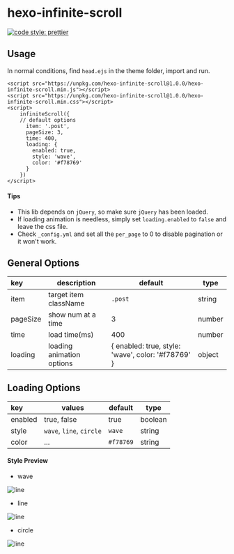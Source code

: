 # hexo-infinite-scroll

[![code style: prettier](https://img.shields.io/badge/code_style-prettier-ff69b4.svg)](https://github.com/prettier/prettier)

> 

## Usage
In normal conditions, find `head.ejs` in the theme folder, import and run.
```
<script src="https://unpkg.com/hexo-infinite-scroll@1.0.0/hexo-infinite-scroll.min.js"></script>
<script src="https://unpkg.com/hexo-infinite-scroll@1.0.0/hexo-infinite-scroll.min.css"></script>
<script>
    infiniteScroll({ 
    // default options
      item: '.post',
      pageSize: 3,
      time: 400,
      loading: {
        enabled: true,
        style: 'wave',
        color: '#f78769'
      }
    })
</script>
```
#### Tips
* This lib depends on `jQuery`, so make sure `jQuery` has been loaded.  
* If loading animation is needless, simply set `loading.enabled` to `false` and leave the css file.
* Check `_config.yml` and set all the `per_page` to 0 to disable pagination or it won't work.

## General Options  
|key|description|default|type|
|:---|---|---|---|
| item| target item className |`.post`|string|
| pageSize| show num at a time | 3 |number|
| time|load time(ms) | 400 |number|
| loading|loading animation options | { enabled: true, style: 'wave', color: '#f78769' }|object |

## Loading Options  
|key|values|default|type|
|:---|---|---|---|
| enabled| true, false |true|boolean|
| style| `wave`, `line`, `circle` | `wave` |string|
| color| ... | `#f78769` |string|

#### Style Preview
* wave  

![line](http://osly086qe.bkt.clouddn.com/wave.gif)  
* line  

![line](http://osly086qe.bkt.clouddn.com/line.gif)  
* circle  

![line](http://osly086qe.bkt.clouddn.com/circle.gif)
